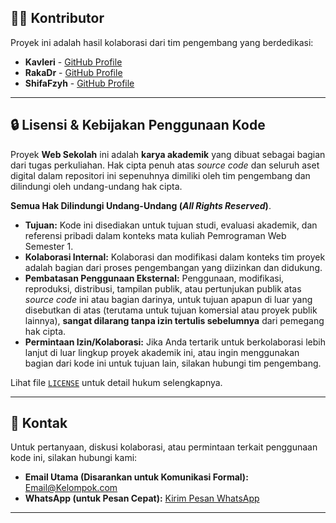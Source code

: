 ## 👨‍💻 Kontributor

Proyek ini adalah hasil kolaborasi dari tim pengembang yang berdedikasi:

* **Kavleri** - [GitHub Profile](https://github.com/Kavleri)
* **RakaDr** - [GitHub Profile](https://github.com/RakaDr)
* **ShifaFzyh** - [GitHub Profile](https://github.com/ShifaFzyh)

---

## 🔒 Lisensi & Kebijakan Penggunaan Kode

Proyek **Web Sekolah** ini adalah **karya akademik** yang dibuat sebagai bagian dari tugas perkuliahan. Hak cipta penuh atas *source code* dan seluruh aset digital dalam repositori ini sepenuhnya dimiliki oleh tim pengembang dan dilindungi oleh undang-undang hak cipta.

**Semua Hak Dilindungi Undang-Undang (*All Rights Reserved*)**.

* **Tujuan:** Kode ini disediakan untuk tujuan studi, evaluasi akademik, dan referensi pribadi dalam konteks mata kuliah Pemrograman Web Semester 1.
* **Kolaborasi Internal:** Kolaborasi dan modifikasi dalam konteks tim proyek adalah bagian dari proses pengembangan yang diizinkan dan didukung.
* **Pembatasan Penggunaan Eksternal:** Penggunaan, modifikasi, reproduksi, distribusi, tampilan publik, atau pertunjukan publik atas *source code* ini atau bagian darinya, untuk tujuan apapun di luar yang disebutkan di atas (terutama untuk tujuan komersial atau proyek publik lainnya), **sangat dilarang tanpa izin tertulis sebelumnya** dari pemegang hak cipta.
* **Permintaan Izin/Kolaborasi:** Jika Anda tertarik untuk berkolaborasi lebih lanjut di luar lingkup proyek akademik ini, atau ingin menggunakan bagian dari kode ini untuk tujuan lain, silakan hubungi tim pengembang.

Lihat file [`LICENSE`](LICENSE) untuk detail hukum selengkapnya.

---

## 📧 Kontak

Untuk pertanyaan, diskusi kolaborasi, atau permintaan terkait penggunaan kode ini, silakan hubungi kami:

* **Email Utama (Disarankan untuk Komunikasi Formal):** [Email@Kelompok.com](mailto:kavleri79@gmail.com)
* **WhatsApp (untuk Pesan Cepat):** [Kirim Pesan WhatsApp](https://wa.me/6288212005990?text=Halo,%20saya%20tertarik%20untuk%20berdiskusi%20mengenai%20proyek%20web%20sekolah%20Anda!)

---
